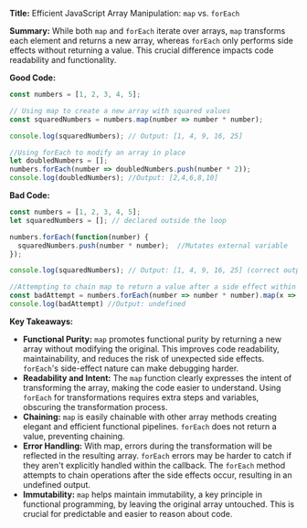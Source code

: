 **Title:** Efficient JavaScript Array Manipulation: `map` vs. `forEach`

**Summary:** While both `map` and `forEach` iterate over arrays, `map` transforms each element and returns a new array, whereas `forEach` only performs side effects without returning a value. This crucial difference impacts code readability and functionality.


**Good Code:**

```javascript
const numbers = [1, 2, 3, 4, 5];

// Using map to create a new array with squared values
const squaredNumbers = numbers.map(number => number * number); 

console.log(squaredNumbers); // Output: [1, 4, 9, 16, 25]

//Using forEach to modify an array in place
let doubledNumbers = [];
numbers.forEach(number => doubledNumbers.push(number * 2));
console.log(doubledNumbers); //Output: [2,4,6,8,10]

```


**Bad Code:**

```javascript
const numbers = [1, 2, 3, 4, 5];
let squaredNumbers = []; // declared outside the loop

numbers.forEach(function(number) {
  squaredNumbers.push(number * number);  //Mutates external variable
});

console.log(squaredNumbers); // Output: [1, 4, 9, 16, 25] (correct output, but bad practice)

//Attempting to chain map to return a value after a side effect within forEach is messy and prone to errors
const badAttempt = numbers.forEach(number => number * number).map(x => x*2); //Returns undefined
console.log(badAttempt) //Output: undefined
```

**Key Takeaways:**

* **Functional Purity:** `map` promotes functional purity by returning a new array without modifying the original.  This improves code readability, maintainability, and reduces the risk of unexpected side effects.  `forEach`'s side-effect nature can make debugging harder.
* **Readability and Intent:** The `map` function clearly expresses the intent of transforming the array, making the code easier to understand. Using `forEach` for transformations requires extra steps and variables, obscuring the transformation process.
* **Chaining:** `map` is easily chainable with other array methods creating elegant and efficient functional pipelines. `forEach` does not return a value, preventing chaining.
* **Error Handling:**  With map, errors during the transformation will be reflected in the resulting array. `forEach` errors may be harder to catch if they aren't explicitly handled within the callback.  The `forEach` method attempts to chain operations after the side effects occur, resulting in an undefined output.
* **Immutability:**  `map` helps maintain immutability, a key principle in functional programming, by leaving the original array untouched. This is crucial for predictable and easier to reason about code.



